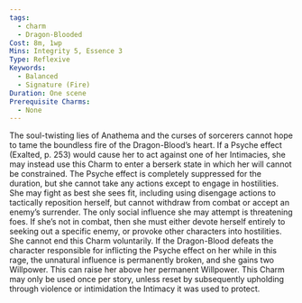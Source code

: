```yaml
---
tags:
  - charm
  - Dragon-Blooded
Cost: 8m, 1wp
Mins: Integrity 5, Essence 3
Type: Reflexive
Keywords:
  - Balanced
  - Signature (Fire)
Duration: One scene
Prerequisite Charms:
  - None
---
```

The soul-twisting lies of Anathema and the curses of sorcerers cannot hope to tame the boundless fire of the Dragon-Blood’s heart. If a Psyche effect (Exalted, p. 253) would cause her to act against one of her Intimacies, she may instead use this Charm to enter a berserk state in which her will cannot be constrained. The Psyche effect is completely suppressed for the duration, but she cannot take any actions except to engage in hostilities. She may fight as best she sees fit, including using disengage actions to tactically reposition herself, but cannot withdraw from combat or accept an enemy’s surrender. The only social influence she may attempt is threatening foes. If she’s not in combat, then she must either devote herself entirely to seeking out a specific enemy, or provoke other characters into hostilities. She cannot end this Charm voluntarily. If the Dragon-Blood defeats the character responsible for inflicting the Psyche effect on her while in this rage, the unnatural influence is permanently broken, and she gains two Willpower. This can raise her above her permanent Willpower. This Charm may only be used once per story, unless reset by subsequently upholding through violence or intimidation the Intimacy it was used to protect.